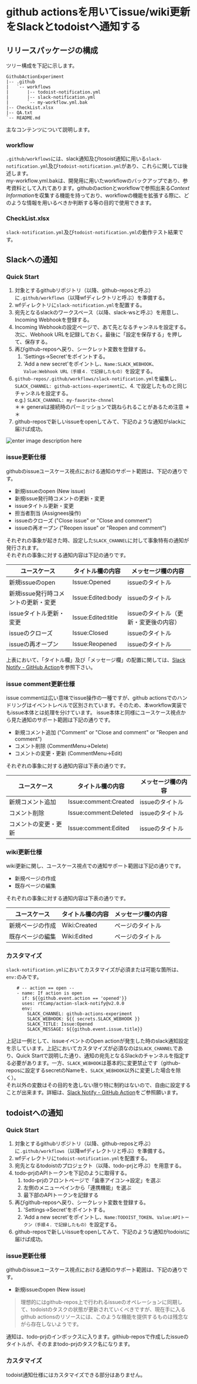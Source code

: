 
# github actionsを用いてissue/wiki更新をSlackとtodoistへ通知する

## リリースパッケージの構成
ツリー構成を下記に示します。

```
GithubActionExperiment
|-- .github
|   `-- workflows
|       |-- todoist-notification.yml
|       |-- slack-notification.yml
|       `-- my-workflow.yml.bak
|-- CheckList.xlsx
|-- QA.txt
`-- README.md
```

主なコンテンツについて説明します。
### workflow
`.github/workflows`には、slack通知及びtosoist通知に用いる`slack-notification.yml`及び`todoist-notification.yml`があり、これらに関しては後述します。  
my-workflow.yml.bakは、開発用に用いたworkflowのバックアップであり、参考資料として入れてあります。githubのactionとworkflowで参照出来る*Context Information*を収集する機能を持っており、workflowの機能を拡張する際に、どのような情報を用いるべきか判断する等の目的で使用できます。
### CheckList.xlsx
`slack-notification.yml`及び`todoist-notification.yml`の動作テスト結果です。

## Slackへの通知
### Quick Start
1. 対象とするgithubリポジトリ（以降、github-reposと呼ぶ）に`.github/workflows`（以降wfディレクトリと呼ぶ）を準備する。
2. wfディレクトリに`slack-notification.yml`を配置する。
3. 宛先となるslackのワークスペース（以降、slack-wsと呼ぶ）を用意し、Incoming Webhookを登録する。
4. Incoming Webhookの設定ページで、あて先となるチャンネルを設定する。次に、Webhook URLを記録しておく。最後に「設定を保存する」を押して、保存する。
5. 再びgithub-reposへ戻り、シークレット変数を登録する。
   1. 'Settings->Secret'をポイントする。
   2. 'Add a new secret'をポイントし、`Name:SLACK_WEBHOOK`、`Value:Webhook URL（手順４．で記録したもの）`を設定する。
6.  `github-repos/.github/workflows/slack-notification.yml`を編集し、`SLACK_CHANNEL: github-actions-experiment`に、4. で設定したものと同じチャンネルを設定する。    
	e.g.) `SLACK_CHANNEL: my-favorite-chnnel`   
	＊＊ generalは接続時のパーミッションで跳ねられることがあるため注意 ＊＊
7. github-reposで新しいissueをopenしてみて、下記のような通知がslackに届けば成功。

![enter image description here](https://photos.app.goo.gl/5jnriYLHG7amAp1TA)

### issue更新仕様
githubのissueユースケース視点における通知のサポート範囲は、下記の通りです。
+ 新規issueのopen (New issue)
+ 新規issue発行時コメントの更新・変更
+ issueタイトル更新・変更
+ 担当者割当 (Assignees操作)
+ issueのクローズ ("Close issue" or "Close and comment")
+ issueの再オープン ("Reopen issue" or "Reopen and comment")


それぞれの事象が起きた時、設定した`SLACK_CHANNEL`に対して事象特有の通知が発行されます。  
それぞれの事象に対する通知内容は下記の通りです。

|ユースケース |タイトル欄の内容  |メッセージ欄の内容|
|--|--|--|
| 新規issueのopen |Issue:Opened  |issueのタイトル  |
| 新規issue発行時コメントの更新・変更 |Issue:Edited:body  |issueのタイトル   |
| issueタイトル更新・変更 |Issue:Edited:title  | issueのタイトル（更新・変更後の内容） |
|  issueのクローズ | Issue:Closed |issueのタイトル  |
|  issueの再オープン | Issue:Reopened |issueのタイトル  |

上表において、「タイトル欄」及び「メッセージ欄」の配置に関しては、[Slack Notify - GitHub Action](https://github.com/marketplace/actions/slack-notify#environment-variables)を参照下さい。

### issue comment更新仕様
issue commentは広い意味でissue操作の一種ですが、github actionsでのハンドリングはイベントレベルで区別されています。そのため、本workflow実装でもissue本体とは処理を分けています。
issue本体と同様にユースケース視点から見た通知のサポート範囲は下記の通りです。
+ 新規コメント追加 ("Comment" or  "Close and comment" or  "Reopen and comment")
+ コメント削除 (CommentMenu->Delete)
+ コメントの変更・更新 (CommentMenu->Edit)

それぞれの事象に対する通知内容は下表の通りです。

|ユースケース |タイトル欄の内容  |メッセージ欄の内容|
|--|--|--|
| 新規コメント追加 |Issue:comment:Created  |issueのタイトル  |
| コメント削除 |Issue:comment:Deleted  |issueのタイトル   |
| コメントの変更・更新 |Issue:comment:Edited  | issueのタイトル|

### wiki更新仕様
wiki更新に関し、ユースケース視点での通知サポート範囲は下記の通りです。
+ 新規ページの作成
+ 既存ページの編集

それぞれの事象に対する通知内容は下表の通りです。

|ユースケース |タイトル欄の内容  |メッセージ欄の内容|
|--|--|--|
| 新規ページの作成 |Wiki:Created  |ページのタイトル  |
| 既存ページの編集 |Wiki:Edited  |ページのタイトル |



### カスタマイズ
`slack-notification.yml`においてカスタマイズが必須または可能な箇所は、`env:`のみです。

```
    # -- action == open --
    - name: If action is open
      if: ${{github.event.action == 'opened'}}
      uses: rtCamp/action-slack-notify@v2.0.0
      env:
        SLACK_CHANNEL: github-actions-experiment
        SLACK_WEBHOOK: ${{ secrets.SLACK_WEBHOOK }}
        SLACK_TITLE: Issue:Opened
        SLACK_MESSAGE: ${{github.event.issue.title}}
```
上記は一例として、issueイベントのOpen actionが発生した時のslack通知設定を示しています。上記においてカスタマイズが必須なのは`SLACK_CHANNEL`であり、Quick Startで説明した通り、通知の宛先となるSlackのチャンネルを指定する必要があります。一方、`SLACK_WEBHOOK`は基本的に変更禁止です（github-reposに設定するsecretのNameを、`SLACK_WEBHOOK`以外に変更した場合を除く）。  
それ以外の変数はその目的を逸しない限り特に制約はないので、自由に設定することが出来ます。詳細は、[Slack Notify - GitHub Action](https://github.com/marketplace/actions/slack-notify#environment-variables)をご参照願います。

## todoistへの通知
### Quick Start
1. 対象とするgithubリポジトリ（以降、github-reposと呼ぶ）に`.github/workflows`（以降wfディレクトリと呼ぶ）を準備する。
2. wfディレクトリに`todoist-notification.yml`を配置する。
3. 宛先となるtodoistのプロジェクト（以降、todo-prjと呼ぶ）を用意する。
4. todo-prjのAPIトークンを下記のように取得する。
   1. todo-prjのフロントページで「歯車アイコン→設定」を選ぶ
   2. 左側のメニューペインから「連携機能」を選ぶ
   3. 最下部のAPIトークンを記録する
5. 再びgithub-reposへ戻り、シークレット変数を登録する。
   1. 'Settings->Secret'をポイントする。
   2. 'Add a new secret'をポイントし、`Name:TODOIST_TOKEN`、`Value:APIトークン（手順４．で記録したもの）`を設定する。
3. github-reposで新しいissueをopenしてみて、下記のような通知がtodoistに届けば成功。


### issue更新仕様
githubのissueユースケース視点における通知のサポート範囲は、下記の通りです。
+ 新規issueのopen (New issue)

> 理想的にはgithub-repos上で行われるissueのオペレーションに同期して、todoistのタスクの状態が更新されていくべきですが、現在手に入るgithub actionsのリソースには、このような機能を提供するものは残念ながら存在しないようです。   

通知は、todo-prjのインボックスに入ります。githiub-reposで作成したissueのタイトルが、そのままtodo-prjのタスク名になります。

### カスタマイズ
todoist通知仕様にはカスタマイズできる部分はありません。

